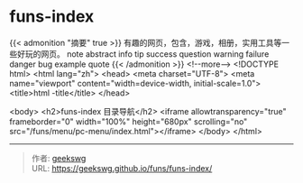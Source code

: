 # funs-index

{{&lt; admonition &#34;摘要&#34; true &gt;}}
有趣的网页，包含，游戏，相册，实用工具等一些好玩的网页。
note abstract info tip success question warning failure danger bug example quote
{{&lt; /admonition &gt;}}
&lt;!--more--&gt;
&lt;!DOCTYPE html&gt;
&lt;html lang=&#34;zh&#34;&gt;
&lt;head&gt;
  &lt;meta charset=&#34;UTF-8&#34;&gt;
  &lt;meta name=&#34;viewport&#34; content=&#34;width=device-width, initial-scale=1.0&#34;&gt;
  &lt;title&gt;html -title&lt;/title&gt;
&lt;/head&gt;

&lt;body&gt;
  &lt;h2&gt;funs-index 目录导航&lt;/h2&gt;
  &lt;iframe allowtransparency=&#34;true&#34; frameborder=&#34;0&#34; width=&#34;100%&#34; height=&#34;680px&#34; scrolling=&#34;no&#34; src=&#34;/funs/menu/pc-menu/index.html&#34;&gt;&lt;/iframe&gt;
&lt;/body&gt;
&lt;/html&gt;

---

> 作者: [geekswg](https://github.com/geekswg)  
> URL: https://geekswg.github.io/funs/funs-index/  

